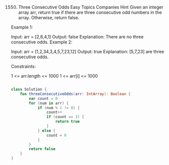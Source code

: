 1550. Three Consecutive Odds
Easy
Topics
Companies
Hint
Given an integer array arr, return true if there are three consecutive odd numbers in the array. Otherwise, return false.
 

Example 1:

Input: arr = [2,6,4,1]
Output: false
Explanation: There are no three consecutive odds.
Example 2:

Input: arr = [1,2,34,3,4,5,7,23,12]
Output: true
Explanation: [5,7,23] are three consecutive odds.
 

Constraints:

1 <= arr.length <= 1000
1 <= arr[i] <= 1000

```kt

class Solution {
    fun threeConsecutiveOdds(arr: IntArray): Boolean {
        var count = 0
        for (num in arr) {
            if (num % 2 != 0) {
                count++
                if (count == 3) {
                    return true
                }
            } else {
                count = 0
            }
        }
        return false
    }
}

```
